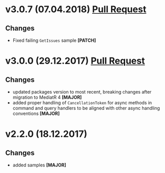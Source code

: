 ﻿# v3.0.7 (07.04.2018) [Pull Request](https://github.com/oskardudycz/GoldenEye/pull/53)

## Changes

* Fixed failing `GetIssues` sample **[PATCH]**


# v3.0.0 (29.12.2017) [Pull Request](https://github.com/oskardudycz/GoldenEye/pull/44)

## Changes

* updated packages version to most recent, breaking changes after migration to MediatR 4 **[MAJOR]**
* added proper handling of `CancellationToken` for async methods in command and query handlers to be aligned with other async handling conventions **[MAJOR]**

# v2.2.0 (18.12.2017)

## Changes

* added samples **[MAJOR]**
